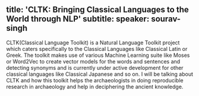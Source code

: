 title: 'CLTK: Bringing Classical Languages to the World through NLP'
subtitle:
speaker: sourav-singh
---
CLTK(Classical Language Toolkit) is a Natural Language Toolkit project which caters specifically to the Classical Languages like Classical Latin or Greek. The toolkit makes use of various Machine Learning suite like Moses or Word2Vec to create vector models for the words and sentences and detecting synonyms and is currently under active development for other classical languages like Classical Japanese and so on. I will be talking about CLTK and how this toolkit helps the archaeologists in doing reproducible research in archaeology and help in deciphering the ancient knowledge.
